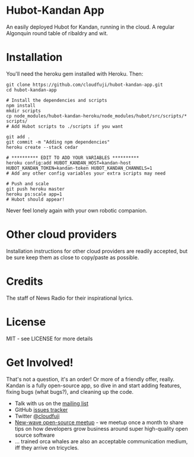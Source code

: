 Hubot-Kandan App
================
An easily deployed Hubot for Kandan, running in the cloud. A regular Algonquin round table of ribaldry and wit.

Installation
============
You'll need the heroku gem installed with Heroku. Then:

    git clone https://github.com/cloudfuji/hubot-kandan-app.git
    cd hubot-kandan-app

    # Install the dependencies and scripts
    npm install
    mkdir scripts
    cp node_modules/hubot-kandan-heroku/node_modules/hubot/src/scripts/* scripts/
    # Add Hubot scripts to ./scripts if you want

    git add .
    git commit -m "Adding npm dependencies"
    heroku create --stack cedar
    
    # ********** EDIT TO ADD YOUR VARIABLES **********
    heroku config:add HUBOT_KANDAN_HOST=kandan-host HUBOT_KANDAN_TOKEN=kandan-token HUBOT_KANDAN_CHANNELS=1
    # Add any other config variables your extra scripts may need
    
    # Push and scale
    git push heroku master
    heroku ps:scale app=1
    # Hubot should appear!

Never feel lonely again with your own robotic companion.

Other cloud providers
=====================
Installation instructions for other cloud providers are readily accepted, but be sure keep them as close to copy/paste as possible.

Credits
=======
The staff of News Radio for their inspirational lyrics.

License
=======
MIT - see LICENSE for more details

Get Involved!
=============
That's not a question, it's an order! Or more of a friendly offer, really. Kandan is a fully open-source app, so dive in and start adding features, fixing bugs (what bugs?), and cleaning up the code.

* Talk with us on the [mailing list](https://groups.google.com/forum/?fromgroups#!forum/cloudfuji)
* GitHub [issues tracker](https://github.com/cloudfuji/kandan/issues)
* Twitter [@cloudfuji](https://twitter.com/#!/cloudfuji)
* [New-wave open-source meetup](www.meetup.com/San-Francisco-New-Wave-Open-Source-Apps/) - we meetup once a month to share tips on how developers grow business around super high-quality open source software
* ... trained orca whales are also an acceptable communication medium, iff they arrive on tricycles.
